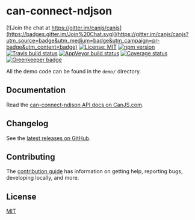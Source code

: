 # can-connect-ndjson

[![Join the chat at https://gitter.im/canjs/canjs](https://badges.gitter.im/Join%20Chat.svg)](https://gitter.im/canjs/canjs?utm_source=badge&utm_medium=badge&utm_campaign=pr-badge&utm_content=badge)
[![License: MIT](https://img.shields.io/badge/License-MIT-blue.svg)](https://github.com/canjs/can-connect-ndjson/blob/master/license.md)
[![npm version](https://badge.fury.io/js/can-connect-ndjson.svg)](https://www.npmjs.com/package/can-connect-ndjson)
[![Travis build status](https://travis-ci.org/canjs/can-connect-ndjson.svg?branch=master)](https://travis-ci.org/canjs/can-connect-ndjson)
[![AppVeyor build status](https://ci.appveyor.com/api/projects/status/github/canjs/can-connect-ndjson?branch=master&svg=true)](https://ci.appveyor.com/project/matthewp/can-connect-ndjson)
[![Coverage status](https://coveralls.io/repos/github/canjs/can-connect-ndjson/badge.svg?branch=master)](https://coveralls.io/github/canjs/can-connect-ndjson?branch=master)
[![Greenkeeper badge](https://badges.greenkeeper.io/canjs/can-connect-ndjson.svg)](https://greenkeeper.io/)

All the demo code can be found in the `demo/` directory. 

## Documentation

Read the [can-connect-ndjson API docs on CanJS.com](https://canjs.com/doc/can-connect-ndjson.html).

## Changelog

See the [latest releases on GitHub](https://github.com/canjs/can-connect-ndjson/releases).

## Contributing

The [contribution guide](https://github.com/canjs/can-connect-ndjson/blob/master/CONTRIBUTING.md) has information on getting help, reporting bugs, developing locally, and more.

## License

[MIT](https://github.com/canjs/can-connect-ndjson/blob/master/license.md)

